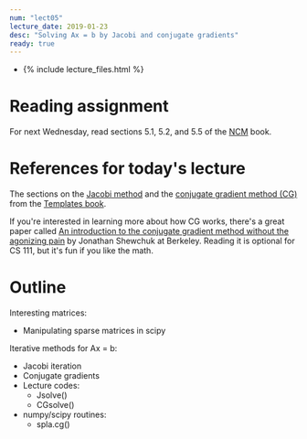 ```yaml
---
num: "lect05"
lecture_date: 2019-01-23
desc: "Solving Ax = b by Jacobi and conjugate gradients"
ready: true
---
```


* {% include lecture_files.html %}

# Reading assignment

For next Wednesday, read sections 5.1, 5.2, and 5.5 of the
[NCM](http://www.cs.ucsb.edu/~gilbert/cs111/chapters/) book.

# References for today's lecture

The sections on the
[Jacobi method](http://www.netlib.org/linalg/html_templates/node12.html)
and the
[conjugate gradient method (CG)](http://www.netlib.org/linalg/html_templates/node20.html)
from the
[Templates book](http://www.netlib.org/linalg/html_templates/report.html).

If you're interested in learning more about how CG works,
there's a great paper called
[An introduction to the conjugate gradient method without the agonizing pain](https://people.eecs.berkeley.edu/~jrs/jrspapers.html#cg) by Jonathan Shewchuk at Berkeley.
Reading it is optional for CS 111, but it's fun if you like the math.

# Outline

Interesting matrices:

   - Manipulating sparse matrices in scipy

Iterative methods for Ax = b:

   - Jacobi iteration 
   - Conjugate gradients
   - Lecture codes:
     - Jsolve()
     - CGsolve()
   - numpy/scipy routines:
     - spla.cg()

